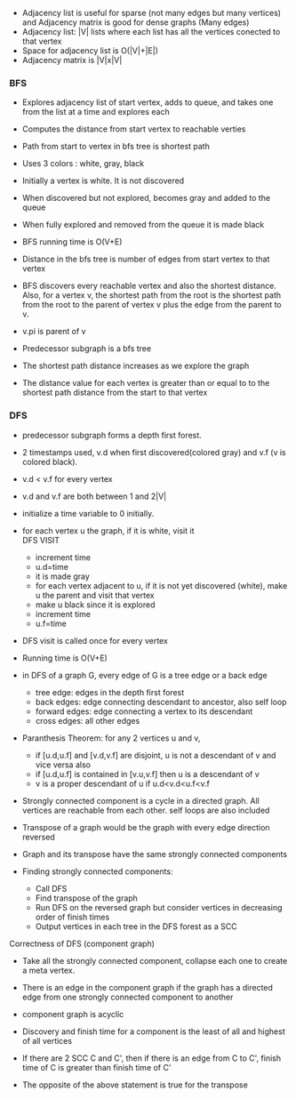 * Adjacency list is useful for sparse (not many edges but many vertices) and Adjacency matrix is good for dense graphs (Many edges)  
* Adjacency list: |V| lists where each list has all the vertices conected to that vertex  
* Space for adjacency list is O(|V|+|E|)  
* Adjacency matrix is |V|x|V|  
  
### BFS  
* Explores adjacency list of start vertex, adds to queue, and takes one from the list at a time and explores each  
* Computes the distance from start vertex to reachable verties  
* Path from start to vertex in bfs tree is shortest path  
  
* Uses 3 colors : white, gray, black  
* Initially a vertex is white. It is not discovered  
* When discovered but not explored, becomes gray and added to the queue  
* When fully explored and removed from the queue it is made black  
  
* BFS running time is O(V+E)  
* Distance in the bfs tree is number of edges from start vertex to that vertex  
  
* BFS discovers every reachable vertex and also the shortest distance. Also, for a vertex v, the shortest path from the root is the shortest path from the root to the parent of vertex v plus the edge from the parent to v.  
* v.pi is parent of v  
* Predecessor subgraph is a bfs tree  
* The shortest path distance increases as we explore the graph  
* The distance value for each vertex is greater than or equal to to the shortest path distance from the start to that vertex  
  
### DFS  
* predecessor subgraph forms a depth first forest.     
* 2 timestamps used, v.d when first discovered(colored gray) and v.f (v is colored black).  
* v.d < v.f for every vertex  
* v.d and v.f are both between 1 and 2|V|  
* initialize a time variable to 0 initially.  
* for each vertex u  the graph, if it is white, visit it  
  DFS VISIT  
  * increment time  
  * u.d=time  
  * it is made gray  
  * for each vertex adjacent to u, if it is not yet discovered (white), make u the parent and visit that vertex  
  * make u black since it is explored  
  * increment time  
  * u.f=time    
    
* DFS visit is called once for every vertex  
* Running time is O(V+E)  
  
* in DFS of a graph G, every edge of G is a tree edge or a back edge  
  * tree edge: edges in the depth first forest  
  * back edges: edge connecting descendant to ancestor, also self loop  
  * forward edges: edge connecting a vertex to its descendant  
  * cross edges: all other edges  
    
* Paranthesis Theorem: for any 2 vertices u and v,  
  * if [u.d,u.f] and [v.d,v.f] are disjoint, u is not a descendant of v and vice versa also  
  * if [u.d,u.f] is contained in [v.u,v.f] then u is a descendant of v  
  * v is a proper descendant of u if u.d<v.d<u.f<v.f  
    
* Strongly connected component is a cycle in a directed graph. All vertices are reachable from each other. self loops are also included  
* Transpose of a graph would be the graph with every edge direction reversed  
* Graph and its transpose have the same strongly connected components  
  
* Finding strongly connected components:  
  * Call DFS  
  * Find transpose of the graph  
  * Run DFS on the reversed graph but consider vertices in decreasing order of finish times  
  * Output vertices in each tree in the DFS forest as a SCC  
    
Correctness of DFS (component graph)  
* Take all the strongly connected component, collapse each one to create a meta vertex.  
* There is an edge in the component graph if the graph has a directed edge from one strongly connected component to another  
* component graph is acyclic  
  
* Discovery and finish time for a component is the least of all and highest of all vertices  
* If there are 2 SCC C and C', then if there is an edge from C to C', finish time of C is greater than finish time of C'  
* The opposite of the above statement is true for the transpose  




